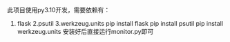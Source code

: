 此项目使用py3.10开发，需要依赖有：
1. flask
2.psutil
3.werkzeug.units
pip install flask
pip install psutil
pip install werkzeug.units
安装好后直接运行monitor.py即可
